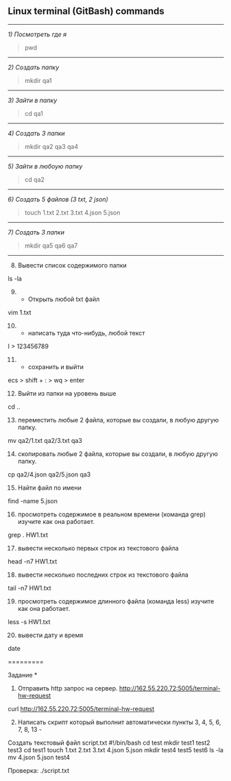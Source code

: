 ## Linux terminal (GitBash) commands
---
*1) Посмотреть где я*

 >pwd
---
*2) Создать папку* 

>mkdir qa1
---
*3) Зайти в папку*

>cd qa1
---
*4) Создать 3 папки*

>mkdir qa2 qa3 qa4
---
*5) Зайти в любоую папку*

>cd qa2
---
*6) Создать 5 файлов (3 txt, 2 json)*

>touch 1.txt 2.txt 3.txt 4.json 5.json
---
*7) Создать 3 папки*

>mkdir qa5 qa6 qa7
---
8. Вывести список содержимого папки

ls -la

9) + Открыть любой txt файл

vim 1.txt

10) + написать туда что-нибудь, любой текст

I > 123456789

11) + сохранить и выйти

ecs > shift + : > wq > enter

12) Выйти из папки на уровень выше

cd ..

13) переместить любые 2 файла, которые вы создали, в любую другую папку.

mv qa2/1.txt qa2/3.txt qa3

14) скопировать любые 2 файла, которые вы создали, в любую другую папку.

cp qa2/4.json qa2/5.json qa3

15) Найти файл по имени

find -name 5.json

16) просмотреть содержимое в реальном времени (команда grep) изучите как она работает.

grep . HW1.txt

17) вывести несколько первых строк из текстового файла

head -n7 HW1.txt

18) вывести несколько последних строк из текстового файла

tail -n7 HW1.txt

19) просмотреть содержимое длинного файла (команда less) изучите как она работает.

less -s HW1.txt

20) вывести дату и время

date

=========

Задание *
1) Отправить http запрос на сервер.
http://162.55.220.72:5005/terminal-hw-request

curl http://162.55.220.72:5005/terminal-hw-request

2) Написать скрипт который выполнит автоматически пункты 3, 4, 5, 6, 7, 8, 13 -

Создать текстовый файл script.txt
#!/bin/bash
cd test
mkdir test1 test2 test3
cd test1
touch 1.txt 2.txt 3.txt 4.json 5.json
mkdir test4 test5 test6
ls -la
mv 4.json 5.json test4

Проверка: ./script.txt
